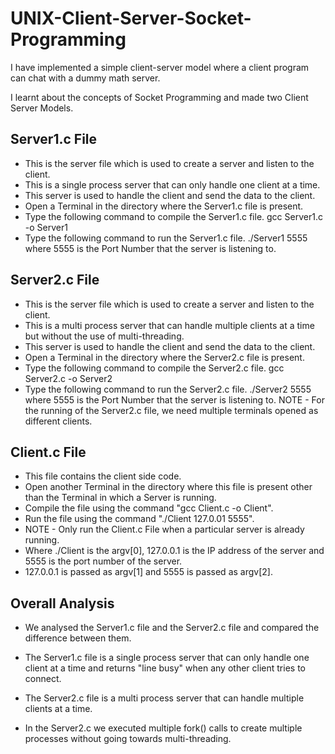 # UNIX-Client-Server-Socket-Programming

I have implemented a simple client-server model where a client program can chat with a dummy math server.

I learnt about the concepts of Socket Programming and made two Client Server Models.

## Server1.c File

- This is the server file which is used to create a server and listen to the client.
- This is a single process server that can only handle one client at a time.
- This server is used to handle the client and send the data to the client.
- Open a Terminal in the directory where the Server1.c file is present.
- Type the following command to compile the Server1.c file.
  gcc Server1.c -o Server1
- Type the following command to run the Server1.c file.
  ./Server1 5555
  where 5555 is the Port Number that the server is listening to.

## Server2.c File

- This is the server file which is used to create a server and listen to the client.
- This is a multi process server that can handle multiple clients at a time but without the use of multi-threading.
- This server is used to handle the client and send the data to the client.
- Open a Terminal in the directory where the Server2.c file is present.
- Type the following command to compile the Server2.c file.
  gcc Server2.c -o Server2
- Type the following command to run the Server2.c file.
  ./Server2 5555
  where 5555 is the Port Number that the server is listening to.
  NOTE - For the running of the Server2.c file, we need multiple terminals opened as different clients.

## Client.c File

- This file contains the client side code.
- Open another Terminal in the directory where this file is present other than the Terminal in which a Server is running.
- Compile the file using the command "gcc Client.c -o Client".
- Run the file using the command "./Client 127.0.01 5555".
- NOTE - Only run the Client.c File when a particular server is already running.
- Where ./Client is the argv[0], 127.0.0.1 is the IP address of the server and 5555 is the port number of the server.
- 127.0.0.1 is passed as argv[1] and 5555 is passed as argv[2].

## Overall Analysis

- We analysed the Server1.c file and the Server2.c file and compared the difference between them.

- The Server1.c file is a single process server that can only handle one client at a time and returns "line busy" when any other client tries to connect.

- The Server2.c file is a multi process server that can handle multiple clients at a time.

- In the Server2.c we executed multiple fork() calls to create multiple processes without going towards multi-threading.
